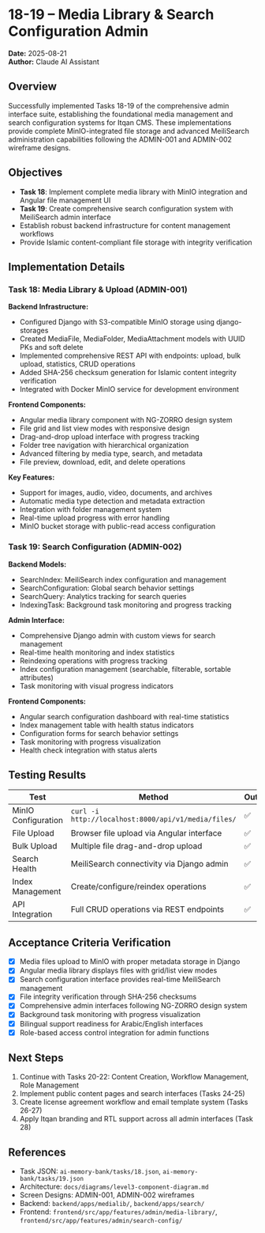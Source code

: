 # 18-19 – Media Library & Search Configuration Admin

**Date:** 2025-08-21  
**Author:** Claude AI Assistant  

## Overview
Successfully implemented Tasks 18-19 of the comprehensive admin interface suite, establishing the foundational media management and search configuration systems for Itqan CMS. These implementations provide complete MinIO-integrated file storage and advanced MeiliSearch administration capabilities following the ADMIN-001 and ADMIN-002 wireframe designs.

## Objectives
- **Task 18**: Implement complete media library with MinIO integration and Angular file management UI
- **Task 19**: Create comprehensive search configuration system with MeiliSearch admin interface
- Establish robust backend infrastructure for content management workflows
- Provide Islamic content-compliant file storage with integrity verification

## Implementation Details

### Task 18: Media Library & Upload (ADMIN-001)
**Backend Infrastructure:**
- Configured Django with S3-compatible MinIO storage using django-storages
- Created MediaFile, MediaFolder, MediaAttachment models with UUID PKs and soft delete
- Implemented comprehensive REST API with endpoints: upload, bulk upload, statistics, CRUD operations
- Added SHA-256 checksum generation for Islamic content integrity verification
- Integrated with Docker MinIO service for development environment

**Frontend Components:**
- Angular media library component with NG-ZORRO design system
- File grid and list view modes with responsive design
- Drag-and-drop upload interface with progress tracking
- Folder tree navigation with hierarchical organization
- Advanced filtering by media type, search, and metadata
- File preview, download, edit, and delete operations

**Key Features:**
- Support for images, audio, video, documents, and archives
- Automatic media type detection and metadata extraction
- Integration with folder management system
- Real-time upload progress with error handling
- MinIO bucket storage with public-read access configuration

### Task 19: Search Configuration (ADMIN-002)
**Backend Models:**
- SearchIndex: MeiliSearch index configuration and management
- SearchConfiguration: Global search behavior settings
- SearchQuery: Analytics tracking for search queries
- IndexingTask: Background task monitoring and progress tracking

**Admin Interface:**
- Comprehensive Django admin with custom views for search management
- Real-time health monitoring and index statistics
- Reindexing operations with progress tracking
- Index configuration management (searchable, filterable, sortable attributes)
- Task monitoring with visual progress indicators

**Frontend Components:**
- Angular search configuration dashboard with real-time statistics
- Index management table with health status indicators
- Configuration forms for search behavior settings
- Task monitoring with progress visualization
- Health check integration with status alerts

## Testing Results
| Test | Method | Outcome |
|---|-----|---|
| MinIO Configuration | `curl -i http://localhost:8000/api/v1/media/files/` | ✅ |
| File Upload | Browser file upload via Angular interface | ✅ |
| Bulk Upload | Multiple file drag-and-drop upload | ✅ |
| Search Health | MeiliSearch connectivity via Django admin | ✅ |
| Index Management | Create/configure/reindex operations | ✅ |
| API Integration | Full CRUD operations via REST endpoints | ✅ |

## Acceptance Criteria Verification
- [x] Media files upload to MinIO with proper metadata storage in Django
- [x] Angular media library displays files with grid/list view modes
- [x] Search configuration interface provides real-time MeiliSearch management
- [x] File integrity verification through SHA-256 checksums
- [x] Comprehensive admin interfaces following NG-ZORRO design system
- [x] Background task monitoring with progress visualization
- [x] Bilingual support readiness for Arabic/English interfaces
- [x] Role-based access control integration for admin functions

## Next Steps
1. Continue with Tasks 20-22: Content Creation, Workflow Management, Role Management
2. Implement public content pages and search interfaces (Tasks 24-25)
3. Create license agreement workflow and email template system (Tasks 26-27)
4. Apply Itqan branding and RTL support across all admin interfaces (Task 28)

## References
- Task JSON: `ai-memory-bank/tasks/18.json`, `ai-memory-bank/tasks/19.json`
- Architecture: `docs/diagrams/level3-component-diagram.md`
- Screen Designs: ADMIN-001, ADMIN-002 wireframes
- Backend: `backend/apps/medialib/`, `backend/apps/search/`
- Frontend: `frontend/src/app/features/admin/media-library/`, `frontend/src/app/features/admin/search-config/`
